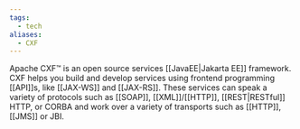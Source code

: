 ```yaml
---
tags:
  - tech
aliases:
  - CXF
---
```

Apache CXF™ is an open source services [[JavaEE|Jakarta EE]] framework. CXF helps you build and develop services using frontend programming [[API]]s, like [[JAX-WS]] and [[JAX-RS]]. These services can speak a variety of protocols such as [[SOAP]], [[XML]]/[[HTTP]], [[REST|RESTful]] HTTP, or CORBA and work over a variety of transports such as [[HTTP]], [[JMS]] or JBI.
